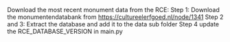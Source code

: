 Download the most recent monument data from the RCE:
Step 1: Download the monumentendatabank from https://cultureelerfgoed.nl/node/1341
Step 2 and 3: Extract the database and add it to the data sub folder
Step 4 update the RCE_DATABASE_VERSION in main.py